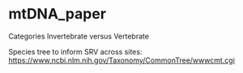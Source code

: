 # mtDNA_paper


Categories
Invertebrate versus Vertebrate


Species tree to inform SRV across sites: https://www.ncbi.nlm.nih.gov/Taxonomy/CommonTree/wwwcmt.cgi

